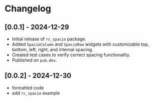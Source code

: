 # Changelog

## [0.0.1] - 2024-12-29
- Initial release of `rc_spacio` package.
- Added `SpacioColumn` and `SpacioRow` widgets with customizable top, bottom, left, right, and internal spacing.
- Created test cases to verify correct spacing functionality.
- Published on `pub.dev`.

## [0.0.2] - 2024-12-30
- formatted code
- add `rc_spacio` example